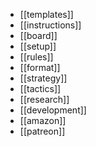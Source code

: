 * [[templates]]
* [[instructions]]
* [[board]]
* [[setup]]
* [[rules]]
* [[format]]
* [[strategy]]
* [[tactics]]
* [[research]]
* [[development]]
* [[amazon]]
* [[patreon]]